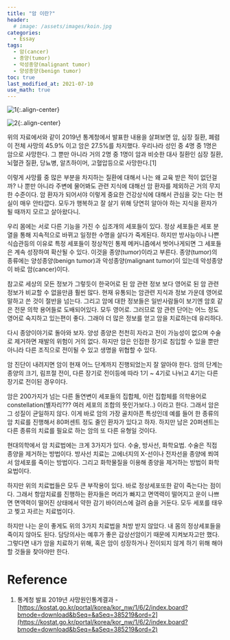 ```yaml
---
title: "암 이란?" 
header:
  # image: /assets/images/koin.jpg
categories:
  - Essay
tags:
  - 암(cancer)
  - 종양(tumor)
  - 악성종양(malignant tumor)
  - 양성종양(benign tumor)
toc: true
last_modified_at: 2021-07-10
use_math: true
---
```


![1](https://user-images.githubusercontent.com/60498900/125403453-7df81a80-e3f0-11eb-9ad3-fcc6ab326146.PNG){:.align-center}

![2](https://user-images.githubusercontent.com/60498900/125403473-86505580-e3f0-11eb-89ed-5004a7848285.PNG){:.align-center}

 위의 자료에서와 같이 2019년 통계청에서 발표한 내용을 살펴보면 암, 심장 질환, 폐렴이 전체 사망의 45.9% 이고 암은 27.5%를 차지했다. 우리나라 성인 중 4명 중 1명은 암으로 사망한다. 그 뿐만 아니라 거의 2명 중 1명이 암과 비슷한 대사 질환인 심장 질환, 뇌혈관 질환, 당뇨병, 알츠하이머, 고혈압등으로 사망한다.[1]

 이렇게 사망률 중 많은 부분을 차지하는 질환에 대해서 나는 왜 교육 받은 적이 없던걸까? 나 뿐만 아니라 주변에 물어봐도 관련 지식에 대해선 암 환자를 제외하곤 거의 무지한 수준이다. 암 환자가 되어서야 이렇게 중요한 건강상식에 대해서 관심을 갖는 다는 현실이 매우 안타깝다. 모두가 행복하고 잘 살기 위해 당연히 알아야 하는 지식을 환자가 될 때까지 모르고 살아왔다니.


 우리 몸에는 서로 다른 기능을 가진 수 십조개의 세포들이 있다.  정상 세포들은 세포 분열을 통해 지속적으로 바뀌고 일정한 수명을 살다가 죽게된다. 하지만 방사능이나 나쁜 식습관등의 이유로 특정 세포들이 정상적인 통제 메커니즘에서 벗어나게되면 그 세포들은 계속 성장하여 확산될 수 있다. 이것을 종양(tumor)이라고 부른다. 종양(tumor)의 종류에는 양성종양(benign tumor)과 악성종양(malignant tumor)이 있는데 악성종양이 바로 암(cancer)이다.  

 참고로 세상의 모든 정보가 그렇듯이 한국어로 된 암 관련 정보 보다 영어로 된 암 관련 정보가 비교할 수 없을만큼 훨씬 많다.  현재 유통되는 암관련 지식과 정보 가운데 영어로 말하고 쓴 것이 절반을 넘는다. 그리고 암에 대한 정보들은 일반사람들이 보기엔 암호 같은 전문 의학 용어들로 도배되어있다. 모두 영어로. 그러므로 암 관련 단어는 어느 정도 영어로 숙지하고 있는편이 좋다. 그래야 더 많은 정보를 얻고 암을 치료하는데 유리하다.  

  다시 종양이야기로 돌아와 보자. 양성 종양은 천천히 자라고 전이 가능성이 없으며 수술로 제거하면 재발의 위험이 거의 없다. 하지만 암은 인접한 장기로 침입할 수 있을 뿐만 아니라 다른 조직으로 전이될 수 있고 생명을 위협할 수 있다.  

 암 진단이 내려지면 암이 현재 어느 단계까지 진행되었는지 잘 알아야 한다. 암의 단계는 종양의 크기, 림프절 전이, 다른 장기로 전이등에 따라 1기 ~ 4기로 나뉘고 4기는 다른 장기로 전이된 경우이다.  

 암은 200가지가 넘는 다른 돌연변이 세포들의 집합체, 이런 집합체를 의학용어로 constellation(별자리??? 여러 세포의 조합의 뜻인가보다..) 이라고 한다. 그래서 암은 그 성질이 균일하지 않다. 이게 바로 암의 가장 골치아픈 특성인데 예를 들어 한 종류의 암 치료를 진행해서 80퍼센트 정도 줄인 환자가 있다고 하자. 하지만 남은 20퍼센트는 다른 종류의 치료를 필요로 하는 암의 또 다른 유형일 것이다.  

 현대의학에서 암 치료법에는 크게 3가지가 있다. 수술, 방사선, 화학요법. 수술은 직접 종양을 제거하는 방법이다. 방사선 치료는 고에너지의 X-선이나 전자선을 종양에 쬐여서 암세포를 죽이는 방법이다. 그리고 화학물질을 이용해 종양을 제거하는 방법이 화학 요법이다.  

 하지만 위의 치료법들은 모두 큰 부작용이 있다. 바로 정상세포또한 같이 죽는다는 점이다. 그래서 항암치료를 진행하는 환자들은 머리가 빠지고 면역력이 떨어지고 운이 나쁘면 면역력이 떨어진 상태에서 약한 감기 바이러스에 걸려 숨을 거둔다. 모두 세포를 태우고 찢고 자르는 치료법이다.  

 하지만 나는 운이 좋게도 위의 3가지 치료법을 처방 받지 않았다. 내 몸의 정상세포들을 죽이지 않아도 된다. 담당의사는 예후가 좋은 갑상선암이기 때문에 지켜보자고만 했다. 그렇다면 내가 암을 치료하기 위해, 혹은 암이 성장하거나 전이되지 않게 하기 위해 해야 할 것들을 찾아야만 한다.  

# Reference   
1. 통계청 발표 2019년 사망원인통계결과 - [https://kostat.go.kr/portal/korea/kor_nw/1/6/2/index.board?bmode=download&bSeq=&aSeq=385219&ord=2](https://kostat.go.kr/portal/korea/kor_nw/1/6/2/index.board?bmode=download&bSeq=&aSeq=385219&ord=2)   
